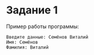 # Задание 1
Пример работы программы:
```
Введите данные: Семёнов Виталий
Имя: Семёнов
Фамилия: Виталий
```